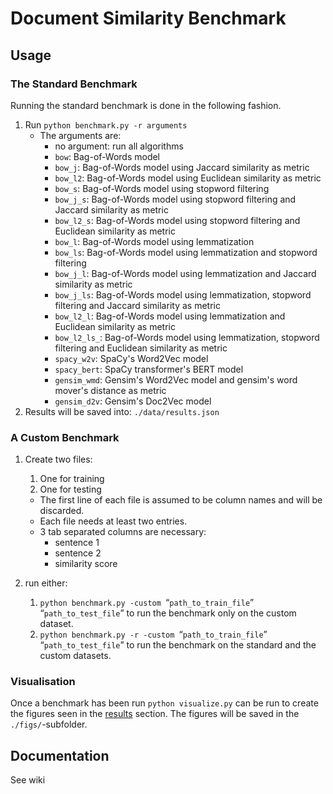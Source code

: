# Document Similarity Benchmark

## Usage

### The Standard Benchmark

Running the standard benchmark is done in the following fashion.

1.  Run `python benchmark.py -r arguments`
    -   The arguments are:
        -   no argument: run all algorithms
        -   `bow`: Bag-of-Words model
        -   `bow_j`: Bag-of-Words model using Jaccard similarity as metric
        -   `bow_l2`: Bag-of-Words model using Euclidean similarity as metric
        -   `bow_s`: Bag-of-Words model using stopword filtering
        -   `bow_j_s`: Bag-of-Words model using stopword filtering and Jaccard similarity as metric
        -   `bow_l2_s`: Bag-of-Words model using stopword filtering and Euclidean similarity as metric
        -   `bow_l`: Bag-of-Words model using lemmatization
        -   `bow_ls`: Bag-of-Words model using lemmatization and stopword filtering
        -   `bow_j_l`: Bag-of-Words model using lemmatization and Jaccard similarity as metric
        -   `bow_j_ls`: Bag-of-Words model using lemmatization, stopword filtering and Jaccard similarity as metric
        -   `bow_l2_l`: Bag-of-Words model using lemmatization and Euclidean similarity as metric
        -   `bow_l2_ls_`: Bag-of-Words model using lemmatization, stopword filtering and Euclidean similarity as metric
        -   `spacy_w2v`: SpaCy's Word2Vec model
        -   `spacy_bert`: SpaCy transformer's BERT model
        -   `gensim_wmd`: Gensim's Word2Vec model and gensim's word mover's distance as metric
        -   `gensim_d2v`: Gensim's Doc2Vec model
2.  Results will be saved into: `./data/results.json`

### A Custom Benchmark

1.  Create two files:
    1.  One for training
    2.  One for testing

    -   The first line of each file is assumed to be column names and will be discarded.
    -   Each file needs at least two entries.
    -   3 tab separated columns are necessary:
        -   sentence 1
        -   sentence 2
        -   similarity score

2.  run either:
    1.  `python benchmark.py -custom `“`path_to_train_file`”` `“`path_to_test_file`” to run the benchmark only on the custom dataset.
    2.  `python benchmark.py -r -custom `“`path_to_train_file`”` `“`path_to_test_file`” to run the benchmark on the standard and the custom datasets.

### Visualisation

Once a benchmark has been run `python visualize.py` can be run to create the figures seen in the [results](Document_Similarity_Benchmark#Results "wikilink") section. The figures will be saved in the `./figs/`-subfolder.


## Documentation

See wiki
